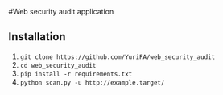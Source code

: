 #Web security audit application

## Installation

1. ```git clone https://github.com/YuriFA/web_security_audit```
2. ```cd web_security_audit```
3. ```pip install -r requirements.txt```
4. ```python scan.py -u http://example.target/```